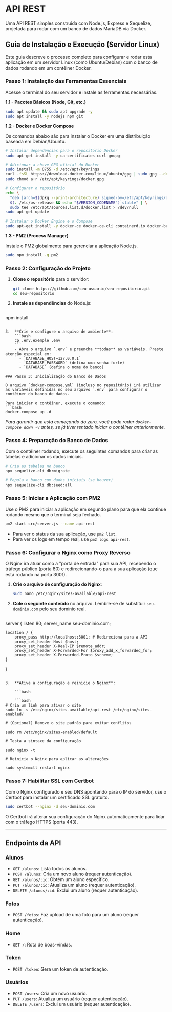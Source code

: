 # API REST

Uma API REST simples construída com Node.js, Express e Sequelize, projetada para rodar com um banco de dados MariaDB via Docker.

## Guia de Instalação e Execução (Servidor Linux)

Este guia descreve o processo completo para configurar e rodar esta aplicação em um servidor Linux (como Ubuntu/Debian) com o banco de dados rodando em um contêiner Docker.

### Passo 1: Instalação das Ferramentas Essenciais

Acesse o terminal do seu servidor e instale as ferramentas necessárias.

**1.1 - Pacotes Básicos (Node, Git, etc.)**
```bash
sudo apt update && sudo apt upgrade -y
sudo apt install -y nodejs npm git
```

**1.2 - Docker e Docker Compose**

Os comandos abaixo são para instalar o Docker em uma distribuição baseada em Debian/Ubuntu.

```bash
# Instalar dependências para o repositório Docker
sudo apt-get install -y ca-certificates curl gnupg

# Adicionar a chave GPG oficial do Docker
sudo install -m 0755 -d /etc/apt/keyrings
curl -fsSL https://download.docker.com/linux/ubuntu/gpg | sudo gpg --dearmor -o /etc/apt/keyrings/docker.gpg
sudo chmod a+r /etc/apt/keyrings/docker.gpg

# Configurar o repositório
echo \
  "deb [arch=$(dpkg --print-architecture) signed-by=/etc/apt/keyrings/docker.gpg] https://download.docker.com/linux/ubuntu \
  $(. /etc/os-release && echo "$VERSION_CODENAME") stable" | \
  sudo tee /etc/apt/sources.list.d/docker.list > /dev/null
sudo apt-get update

# Instalar o Docker Engine e o Compose
sudo apt-get install -y docker-ce docker-ce-cli containerd.io docker-buildx-plugin docker-compose-plugin
```

**1.3 - PM2 (Process Manager)**

Instale o PM2 globalmente para gerenciar a aplicação Node.js.

```bash
sudo npm install -g pm2
```

### Passo 2: Configuração do Projeto

1.  **Clone o repositório** para o servidor:

    ```bash
    git clone https://github.com/seu-usuario/seu-repositorio.git
    cd seu-repositorio
    ```

2.  **Instale as dependências** do Node.js:
    ```bash
npm install
```

3.  **Crie e configure o arquivo de ambiente**:
    ```bash
    cp .env.exemple .env
    ```
    - Abra o arquivo `.env` e preencha **todas** as variáveis. Preste atenção especial em:
      - `DATABASE_HOST=127.0.0.1`
      - `DATABASE_PASSWORD` (defina uma senha forte)
      - `DATABASE` (defina o nome do banco)

### Passo 3: Inicialização do Banco de Dados

O arquivo `docker-compose.yml` (incluso no repositório) irá utilizar as variáveis definidas no seu arquivo `.env` para configurar o contêiner do banco de dados.

Para iniciar o contêiner, execute o comando:
```bash
docker-compose up -d
```
*Para garantir que está começando do zero, você pode rodar `docker-compose down -v` antes, se já tiver tentado iniciar o contêiner anteriormente.*

### Passo 4: Preparação do Banco de Dados

Com o contêiner rodando, execute os seguintes comandos para criar as tabelas e adicionar os dados iniciais.
```bash
# Cria as tabelas no banco
npx sequelize-cli db:migrate

# Popula o banco com dados iniciais (se houver)
npx sequelize-cli db:seed:all
```

### Passo 5: Iniciar a Aplicação com PM2

Use o PM2 para iniciar a aplicação em segundo plano para que ela continue rodando mesmo que o terminal seja fechado.

```bash
pm2 start src/server.js --name api-rest
```

- Para ver o status da sua aplicação, use `pm2 list`.
- Para ver os logs em tempo real, use `pm2 logs api-rest`.

### Passo 6: Configurar o Nginx como Proxy Reverso

O Nginx irá atuar como a "porta de entrada" para sua API, recebendo o tráfego público (porta 80) e redirecionando-o para a sua aplicação (que está rodando na porta 3001).

1.  **Crie o arquivo de configuração do Nginx**:

    ```bash
    sudo nano /etc/nginx/sites-available/api-rest
    ```

2.  **Cole o seguinte conteúdo** no arquivo. Lembre-se de substituir `seu-dominio.com` pelo seu domínio real.
    ```nginx
server {
    listen 80;
    server_name seu-dominio.com;

    location / {
        proxy_pass http://localhost:3001; # Redireciona para a API
        proxy_set_header Host $host;
        proxy_set_header X-Real-IP $remote_addr;
        proxy_set_header X-Forwarded-For $proxy_add_x_forwarded_for;
        proxy_set_header X-Forwarded-Proto $scheme;
    }
}
```

3.  **Ative a configuração e reinicie o Nginx**:

    ```bash

    ```bash
# Cria um link para ativar o site
sudo ln -s /etc/nginx/sites-available/api-rest /etc/nginx/sites-enabled/

# (Opcional) Remove o site padrão para evitar conflitos

sudo rm /etc/nginx/sites-enabled/default

# Testa a sintaxe da configuração

sudo nginx -t

# Reinicia o Nginx para aplicar as alterações

sudo systemctl restart nginx
```

### Passo 7: Habilitar SSL com Certbot

Com o Nginx configurado e seu DNS apontando para o IP do servidor, use o Certbot para instalar um certificado SSL gratuito.
```bash
sudo certbot --nginx -d seu-dominio.com
```

O Certbot irá alterar sua configuração do Nginx automaticamente para lidar com o tráfego HTTPS (porta 443).

---

## Endpoints da API

### Alunos

- `GET /alunos`: Lista todos os alunos.
- `POST /alunos`: Cria um novo aluno (requer autenticação).
- `GET /alunos/:id`: Obtém um aluno específico.
- `PUT /alunos/:id`: Atualiza um aluno (requer autenticação).
- `DELETE /alunos/:id`: Exclui um aluno (requer autenticação).

### Fotos

- `POST /fotos`: Faz upload de uma foto para um aluno (requer autenticação).

### Home

- `GET /`: Rota de boas-vindas.

### Token

- `POST /token`: Gera um token de autenticação.

### Usuários

- `POST /users`: Cria um novo usuário.
- `PUT /users`: Atualiza um usuário (requer autenticação).
- `DELETE /users`: Exclui um usuário (requer autenticação).

```